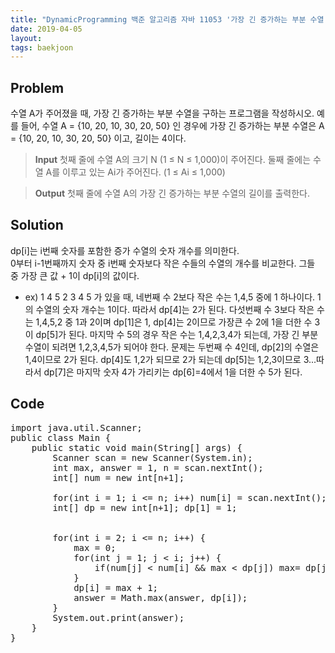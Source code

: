 ```yaml
---
title: "DynamicProgramming 백준 알고리즘 자바 11053 '가장 긴 증가하는 부분 수열' 문제풀이"
date: 2019-04-05
layout:
tags: baekjoon
---
```


## Problem
수열 A가 주어졌을 때, 가장 긴 증가하는 부분 수열을 구하는 프로그램을 작성하시오.
예를 들어, 수열 A = {10, 20, 10, 30, 20, 50} 인 경우에 가장 긴 증가하는 부분 수열은 A = {10, 20, 10, 30, 20, 50} 이고, 길이는 4이다.

> <b>Input</b>
첫째 줄에 수열 A의 크기 N (1 ≤ N ≤ 1,000)이 주어진다.
둘째 줄에는 수열 A를 이루고 있는 Ai가 주어진다. (1 ≤ Ai ≤ 1,000)

> <b>Output</b>
첫째 줄에 수열 A의 가장 긴 증가하는 부분 수열의 길이를 출력한다.

## Solution
dp[i]는 i번째 숫자를 포함한 증가 수열의 숫자 개수를 의미한다.<br>
0부터 i-1번째까지 숫자 중 i번째 숫자보다 작은 수들의 수열의 개수를 비교한다. 그들 중 가장 큰 값 + 1이 dp[i]의 값이다.
- ex) 1 4 5 2 3 4 5 가 있을 때, 네번째 수 2보다 작은 수는 1,4,5 중에 1 하나이다. 1의 수열의 숫자 개수는 1이다. 따라서 dp[4]는 2가 된다.
다섯번째 수 3보다 작은 수는 1,4,5,2 중 1과 2이며 dp[1]은 1, dp[4]는 2이므로 가장큰 수 2에 1을 더한 수 3이 dp[5]가 된다.
마지막 수 5의 경우 작은 수는 1,4,2,3,4가 되는데, 가장 긴 부분 수열이 되려면 1,2,3,4,5가 되어야 한다. 문제는 두번째 수 4인데, dp[2]의 수열은 1,4이므로 2가 된다. dp[4]도 1,2가 되므로 2가 되는데 dp[5]는 1,2,3이므로 3...따라서 dp[7]은 마지막 숫자 4가 가리키는 dp[6]=4에서 1을 더한 수 5가 된다.



## Code
<pre>
import java.util.Scanner;
public class Main {
	public static void main(String[] args) {
		Scanner scan = new Scanner(System.in);
		int max, answer = 1, n = scan.nextInt();
		int[] num = new int[n+1];		

		for(int i = 1; i <= n; i++) num[i] = scan.nextInt();
		int[] dp = new int[n+1]; dp[1] = 1;
		
		
		for(int i = 2; i <= n; i++) {
			max = 0;
			for(int j = 1; j < i; j++) {
				if(num[j] < num[i] && max < dp[j]) max= dp[j];
			}
			dp[i] = max + 1;
			answer = Math.max(answer, dp[i]);
		}
		System.out.print(answer);
	}
}
